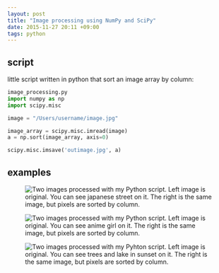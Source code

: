 ```yaml
---
layout: post
title: "Image processing using NumPy and SciPy"
date: 2015-11-27 20:11 +09:00
tags: python
---
```


## script

little script written in python that sort an image array by column:

```python
image_processing.py
import numpy as np
import scipy.misc

image = "/Users/username/image.jpg"

image_array = scipy.misc.imread(image)
a = np.sort(image_array, axis=0)

scipy.misc.imsave('outimage.jpg', a)
```

## examples

<figure><img src="/images/image-processing/japan.jpg" alt="Two images processed with my Python script. Left image is original. You can see japanese street on it. The right is the same image, but pixels are sorted by column."></figure>
<figure><img src="/images/image-processing/grill.jpg" alt="Two images processed with my Python script. Left image is original. You can see anime girl on it. The right is the same image, but pixels are sorted by column."></figure>
<figure><img src="/images/image-processing/lake.jpg" alt="Two images processed with my Pyhton script. Left image is original. You can see trees and lake in sunset on it. The right is the same image, but pixels are sorted by column."></figure>
